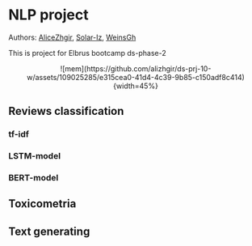 # NLP project

Authors: [AliceZhgir](https://github.com/alizhgir), [Solar-Iz](https://github.com/Solar-Iz), [WeinsGh](https://github.com/WeinsGH) 

This is project for Elbrus bootcamp ds-phase-2

<div align="center">
![mem](https://github.com/alizhgir/ds-prj-10-w/assets/109025285/e315cea0-41d4-4c39-9b85-c150adf8c414){width=45%}
</div>

## Reviews classification

### tf-idf

### LSTM-model

### BERT-model

## Toxicometria

## Text generating
